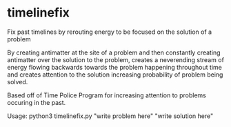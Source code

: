 # timelinefix
Fix past timelines by rerouting energy to be focused on the solution of a problem

By creating antimatter at the site of a problem and then constantly creating antimatter over the solution to the problem, creates a neverending stream of
energy flowing backwards towards the problem happening throughout time and creates attention to the solution increasing probability of problem being solved.

Based off of Time Police Program for increasing attention to problems occuring in the past.

Usage: python3 timelinefix.py "write problem here" "write solution here"
